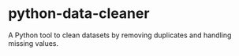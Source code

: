 # python-data-cleaner
A Python tool to clean datasets by removing duplicates and handling missing values.
